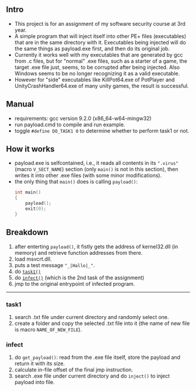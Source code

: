 ## Intro
- This project is for an assignment of my software security course at 3rd year.
- A simple program that will inject itself into other PE+ files (executables) that are in the same directory with it. Executables being injected will do the same things as payload.exe first, and then do its original job. 
- Currently it works well with my executables that are generated by gcc from .c files, but for "normal" .exe files, such as a starter of a game, the target .exe file just, seems, to be corrupted after being injected. Also Windows seems to be no longer recognizing it as a valid executable. 
- However for "side" executables like KillPot64.exe of PotPlayer and UnityCrashHandler64.exe of many unity games, the result is successful.

## Manual
- requirements: gcc version 9.2.0 (x86_64-w64-mingw32)
- run payload.cmd to compile and run example. 
- toggle `#define DO_TASK1 0` to determine whether to perform task1 or not. 

## How it works 
- payload.exe is selfcontained, i.e., it reads all contents in its `".virus"` (macro `V_SECT_NAME`) section (only `main()` is not in this section), then writes it into other .exe files (with some minor modifications).
- the only thing that `main()` does is calling `payload()`: 
  ```c
  int main()
  {
      payload();
      exit(0);
  }
  ```

## Breakdown
1. after enterting `payload()`, it fistly gets the address of kernel32.dll (in memory) and retrieve function addresses from there. 
2. load msvcrt.dll. 
3. puts a test message `"_|Hallo|_"`. 
4. do [`task1()`](#task1)
5. do [`infect()`](#infect) (which is the 2nd task of the assignment)
6. jmp to the original entrypoint of infected program.


***********************************************************

### task1
1. search .txt file under current directory and randomly select one. 
2. create a folder and copy the selected .txt file into it (the name of new file is macro `NAME_OF_NEW_FILE`).

### infect
1. do `get_payload()`: read from the .exe file itself, store the payload and return it with its size.
2. calculate in-file offset of the final jmp instruction.
3. search .exe file under current directory and do `inject()` to inject payload into file.
